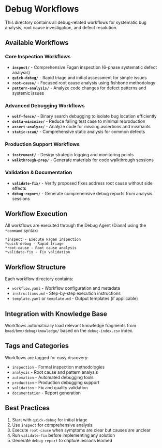# Debug Workflows

This directory contains all debug-related workflows for systematic bug analysis, root cause investigation, and defect resolution.

## Available Workflows

### Core Inspection Workflows

- **`inspect/`** - Comprehensive Fagan inspection (6-phase systematic defect analysis)
- **`quick-debug/`** - Rapid triage and initial assessment for simple issues
- **`root-cause/`** - Focused root cause analysis using fishbone methodology
- **`pattern-analysis/`** - Analyze code changes for defect patterns and systemic issues

### Advanced Debugging Workflows

- **`wolf-fence/`** - Binary search debugging to isolate bug location efficiently
- **`delta-minimize/`** - Reduce failing test case to minimal reproduction
- **`assert-analyze/`** - Analyze code for missing assertions and invariants
- **`static-scan/`** - Comprehensive static analysis for common defects

### Production Support Workflows

- **`instrument/`** - Design strategic logging and monitoring points
- **`walkthrough-prep/`** - Generate materials for code walkthrough sessions

### Validation & Documentation

- **`validate-fix/`** - Verify proposed fixes address root cause without side effects
- **`debug-report/`** - Generate comprehensive debug reports from analysis sessions

## Workflow Execution

All workflows are executed through the Debug Agent (Diana) using the `*command` syntax:

```
*inspect - Execute Fagan inspection
*quick-debug - Rapid triage
*root-cause - Root cause analysis
*validate-fix - Fix validation
```

## Workflow Structure

Each workflow directory contains:

- `workflow.yaml` - Workflow configuration and metadata
- `instructions.md` - Step-by-step execution instructions
- `template.yaml` or `template.md` - Output templates (if applicable)

## Integration with Knowledge Base

Workflows automatically load relevant knowledge fragments from `bmad/bmm/debug/knowledge/` based on the `debug-index.csv` index.

## Tags and Categories

Workflows are tagged for easy discovery:

- `inspection` - Formal inspection methodologies
- `analysis` - Root cause and pattern analysis
- `automation` - Automated debugging tools
- `production` - Production debugging support
- `validation` - Fix and quality validation
- `documentation` - Report generation

## Best Practices

1. Start with `quick-debug` for initial triage
2. Use `inspect` for comprehensive analysis
3. Execute `root-cause` when symptoms are clear but causes are unclear
4. Run `validate-fix` before implementing any solution
5. Generate `debug-report` to capture lessons learned
